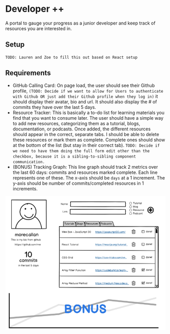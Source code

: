 # Developer ++

A portal to gauge your progress as a junior developer and keep track of resources you are interested in.

## Setup

`TODO: Lauren and Zoe to fill this out based on React setup`

## Requirements

- GitHub Calling Card: On page load, the user should see their Github profile, `(TODO: Decide if we want to allow for Users to authenticate with Github OR just add their Github profile when they log in)` it should display their avatar, bio and url. It should also display the # of commits they have over the last 5 days.
- Resource Tracker: This is basically a to-do list for learning materials you find that you want to consume later. The user should have a simple way to add new resources, categorizing them as a tutorial, blogs, documentation, or podcasts. Once added, the different resources should appear in the correct, separate tabs. I should be able to delete these resources or mark them as complete. Complete ones should show at the bottom of the list (but stay in their correct tab). `TODO: Decide if we need to have them doing the full form edit other than the checkbox, because it is a sibling-to-sibling component communication.`
- (BONUS) Tracking Graph: This line graph should track 2 metrics over the last 60 days: commits and resources marked complete. Each line represents one of these. The x-axis should be `days` at a 1 increment. The y-axis should be number of commits/completed resources in 1 increments.
  
![Mock Up](./NSS_DeveloperPortal.png)
